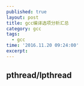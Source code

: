 ```yaml
---
published: true
layout: post
title: gcc编译选项分析汇总 
category: gcc 
tags:
  - gcc 
time: '2016.11.20 09:24:00'
excerpt:
---
```


<!--more-->

## pthread/lpthread 
